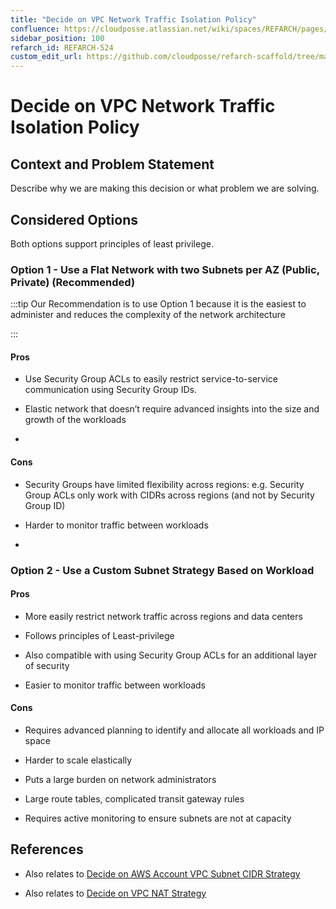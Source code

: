 ```yaml
---
title: "Decide on VPC Network Traffic Isolation Policy"
confluence: https://cloudposse.atlassian.net/wiki/spaces/REFARCH/pages/1358462977/REFARCH-524+-+Decide+on+VPC+Network+Traffic+Isolation+Policy
sidebar_position: 100
refarch_id: REFARCH-524
custom_edit_url: https://github.com/cloudposse/refarch-scaffold/tree/main/docs/docs/fundamentals/design-decisions/foundational-infrastructure/decide-on-vpc-network-traffic-isolation-policy.md
---
```


# Decide on VPC Network Traffic Isolation Policy

## Context and Problem Statement

Describe why we are making this decision or what problem we are solving.

## Considered Options

Both options support principles of least privilege.

### Option 1 - Use a Flat Network with two Subnets per AZ (Public, Private) (Recommended)

:::tip Our Recommendation is to use Option 1 because it is the easiest to administer and reduces the complexity of the
network architecture

:::

#### Pros

- Use Security Group ACLs to easily restrict service-to-service communication using Security Group IDs.

- Elastic network that doesn’t require advanced insights into the size and growth of the workloads

-

#### Cons

- Security Groups have limited flexibility across regions: e.g. Security Group ACLs only work with CIDRs across regions
  (and not by Security Group ID)

- Harder to monitor traffic between workloads

-

### Option 2 - Use a Custom Subnet Strategy Based on Workload

#### Pros

- More easily restrict network traffic across regions and data centers

- Follows principles of Least-privilege

- Also compatible with using Security Group ACLs for an additional layer of security

- Easier to monitor traffic between workloads

#### Cons

- Requires advanced planning to identify and allocate all workloads and IP space

- Harder to scale elastically

- Puts a large burden on network administrators

- Large route tables, complicated transit gateway rules

- Requires active monitoring to ensure subnets are not at capacity

## References

- Also relates to
  [Decide on AWS Account VPC Subnet CIDR Strategy](/reference-architecture/fundamentals/design-decisions/foundational-infrastructure/decide-on-aws-account-vpc-subnet-cidr-strategy)

- Also relates to
  [Decide on VPC NAT Strategy](/reference-architecture/fundamentals/design-decisions/foundational-infrastructure/decide-on-vpc-nat-strategy)
